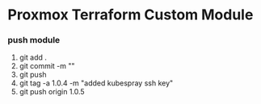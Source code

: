 # Proxmox Terraform Custom Module
### push module
1. git add .
2. git commit -m ""
3. git push
4. git tag -a 1.0.4 -m "added kubespray ssh key" 
5. git push origin 1.0.5
